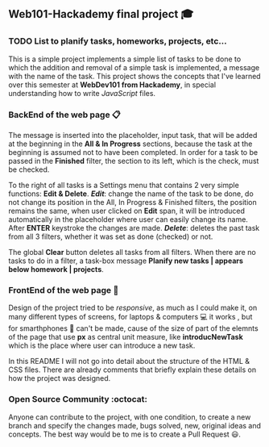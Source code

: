 ## Web101-Hackademy final project :mortar_board:

### TODO List to planify tasks, homeworks, projects, etc...

This is a simple project implements a  simple list of tasks to be done to which the addition and removal of a simple task is implemented, a message with the name of the task. This project shows the concepts that I've learned over this semester at **WebDev101 from Hackademy**, in special understanding how to write *JavaScript* files.

### BackEnd of the web page :clipboard:

The message is inserted into the placeholder, input task, that will be added at the beginning in the **All & In Progress** sections, because the task at the beginning is assumed not to have been completed. In order for a task to be passed in the **Finished** filter, the section to its left, which is the check, must be checked.

To the right of all tasks is a Settings menu that contains 2 very simple functions: **Edit & Delete**.
***Edit***: change the name of the task to be done, do not change its position in the All, In Progress & Finished filters, the position remains the same, when user clicked on **Edit** span, it will be introduced automatically in the placeholder where user can easily change its name. After **ENTER** keystroke the changes are made.
***Delete***: deletes the past task from all 3 filters, whether it was set as done (checked) or not.

The global **Clear** button deletes all tasks from all filters. When there are no tasks to do in a filter, a task-box message **Planify new tasks | appears below homework | projects**.

### FrontEnd of the web page :art:

Design of the project tried to be *responsive*, as much as I could make it, on many different types of screens, for laptops & computers :computer: it works , but for smarthphones :iphone: can't be made, cause of the size of part of the elemnts of the page that use **px** as central unit measure, like **introducNewTask** which is the place where user can introduce a new task.

In this README I will not go into detail about the structure of the HTML & CSS files. There are already comments that briefly explain these details on how the project was designed.

### Open Source Community :octocat:

Anyone can contribute to the project, with one condition, to create a new branch and specify the changes made, bugs solved, new, original ideas and concepts. The best way would be to me is to create a Pull Request :smiley:.
